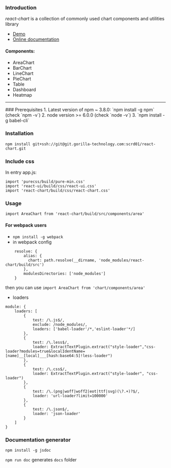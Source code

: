 ### Introduction
*react-chart* is a collection of commonly used chart components and utilities library
 *  [Demo](http://192.168.4.120:8096)
 *  [Online documentation](http://192.168.4.120:8096/docs/)

#### Components:
 *  AreaChart
 *  BarChart
 *  LineChart
 *  PieChart
 *  Table
 *  Dashboard
 *  Heatmap

<hr/>
### Prerequisites
1. Latest version of npm ~ 3.8.0: `npm install -g npm` (check `npm -v`)  
2. node version >= 6.0.0 (check `node -v`)  
3. `npm install -g babel-cli`  
  
### Installation
`npm install git+ssh://git@git.gorilla-technology.com:scrd01/react-chart.git`

### Include css
In entry app.js:
```
import 'purecss/build/pure-min.css'
import 'react-ui/build/css/react-ui.css'
import 'react-chart/build/css/react-chart.css'
```

### Usage
`import AreaChart from 'react-chart/build/src/components/area'`

#### For webpack users
*  `npm install -g webpack`
* in webpack config
```
    resolve: {
        alias: {
          chart: path.resolve(__dirname, 'node_modules/react-chart/build/src')
        },
        modulesDirectories: ['node_modules']
    }
```
then you can use `import AreaChart from 'chart/components/area'`

* loaders
```
module: {
    loaders: [
        {
            test: /\.js$/,
            exclude: /node_modules/,
            loaders: ['babel-loader'/*,'eslint-loader'*/]
        },
        {
            test: /\.less$/,
            loader: ExtractTextPlugin.extract("style-loader","css-loader?modules=true&localIdentName=[name]__[local]___[hash:base64:5]!less-loader")
        },
        {
            test: /\.css$/,
            loader: ExtractTextPlugin.extract("style-loader", "css-loader")
        },
        { 
            test: /\.(png|woff|woff2|eot|ttf|svg)(\?.+)?$/,
            loader: 'url-loader?limit=100000'
        },
        { 
            test: /\.json$/, 
            loader: 'json-loader'
        }
    ]
}
```


### Documentation generator
`npm install -g jsdoc` 

`npm run doc` generates `docs` folder

